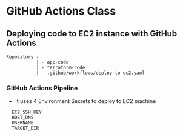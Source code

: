 # GitHub Actions Class

## Deploying code to EC2 instance with GitHub Actions

```
Repository -
           | - app-code
           | - terraform-code
           | - .github/workflows/deploy-to-ec2.yaml
```

### GitHub Actions Pipeline

- It uses 4 Environment Secrets to deploy to EC2 machine

```
  EC2_SSH_KEY
  HOST_DNS
  USERNAME
  TARGET_DIR
```
